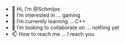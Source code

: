 - 👋 Hi, I’m @Schmijox
- 👀 I’m interested in ... gaming
- 🌱 I’m currently learning ... C++
- 💞️ I’m looking to collaborate on ... nothing yet
- 📫 How to reach me ... I reach you

<!---
Schmijox/Schmijox is a ✨ special ✨ repository because its `README.md` (this file) appears on your GitHub profile.
You can click the Preview link to take a look at your changes.
--->
